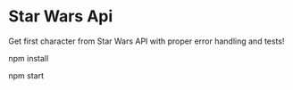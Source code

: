 # Star Wars Api

Get first character from Star Wars API with proper error handling and tests!


npm install

npm start